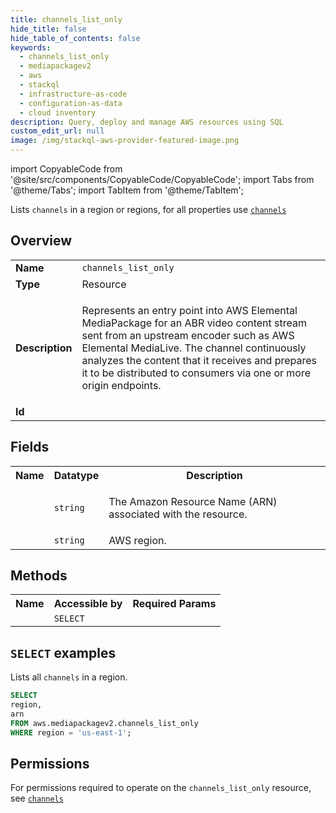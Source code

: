 ```yaml
---
title: channels_list_only
hide_title: false
hide_table_of_contents: false
keywords:
  - channels_list_only
  - mediapackagev2
  - aws
  - stackql
  - infrastructure-as-code
  - configuration-as-data
  - cloud inventory
description: Query, deploy and manage AWS resources using SQL
custom_edit_url: null
image: /img/stackql-aws-provider-featured-image.png
---
```


import CopyableCode from '@site/src/components/CopyableCode/CopyableCode';
import Tabs from '@theme/Tabs';
import TabItem from '@theme/TabItem';

Lists <code>channels</code> in a region or regions, for all properties use <a href="/services/serviceName/channels/"><code>channels</code></a>

## Overview
<table>
<tbody>
<tr><td><b>Name</b></td><td><code>channels_list_only</code></td></tr>
<tr><td><b>Type</b></td><td>Resource</td></tr>
<tr><td><b>Description</b></td><td><p>Represents an entry point into AWS Elemental MediaPackage for an ABR video content stream sent from an upstream encoder such as AWS Elemental MediaLive. The channel continuously analyzes the content that it receives and prepares it to be distributed to consumers via one or more origin endpoints.</p></td></tr>
<tr><td><b>Id</b></td><td><CopyableCode code="aws.mediapackagev2.channels_list_only" /></td></tr>
</tbody>
</table>

## Fields
<table>
<tbody>
<tr><th>Name</th><th>Datatype</th><th>Description</th></tr><tr><td><CopyableCode code="arn" /></td><td><code>string</code></td><td><p>The Amazon Resource Name (ARN) associated with the resource.</p></td></tr>
<tr><td><CopyableCode code="region" /></td><td><code>string</code></td><td>AWS region.</td></tr>
</tbody>
</table>

## Methods

<table>
<tbody>
  <tr>
    <th>Name</th>
    <th>Accessible by</th>
    <th>Required Params</th>
  </tr>
  <tr>
    <td><CopyableCode code="list_resources" /></td>
    <td><code>SELECT</code></td>
    <td><CopyableCode code="region" /></td>
  </tr>
</tbody>
</table>

## `SELECT` examples
Lists all <code>channels</code> in a region.
```sql
SELECT
region,
arn
FROM aws.mediapackagev2.channels_list_only
WHERE region = 'us-east-1';
```


## Permissions

For permissions required to operate on the <code>channels_list_only</code> resource, see <a href="/services/mediapackagev2/channels/#permissions"><code>channels</code></a>

